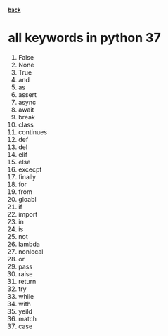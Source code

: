 **[`back`](./_content_.md)**

# all keywords in python 37
1. False
2. None
3. True
4. and
5. as
6. assert
7. async
8. await
9. break
10. class
11. continues
12. def
13. del
14. elif
15. else
16. excecpt
17. finally
18. for
19. from
20. gloabl
21. if
22. import
23. in
24. is
25. not
26. lambda
27. nonlocal
28. or
29. pass
30. raise
31. return
32. try
33. while
34. with
35. yeild
36. match
37. case